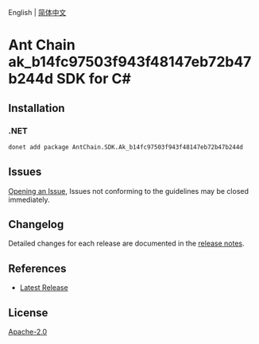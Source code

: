 English | [简体中文](README-CN.md)

# Ant Chain ak_b14fc97503f943f48147eb72b47b244d SDK for C#

## Installation

### .NET

```bash
donet add package AntChain.SDK.Ak_b14fc97503f943f48147eb72b47b244d
```

## Issues

[Opening an Issue](https://github.com/alipay/antchain-openapi-prod-sdk/issues/new), Issues not conforming to the guidelines may be closed immediately.

## Changelog

Detailed changes for each release are documented in the [release notes](./ChangeLog.md).

## References

* [Latest Release](https://github.com/alipay/antchain-openapi-prod-sdk/)

## License

[Apache-2.0](http://www.apache.org/licenses/LICENSE-2.0)
